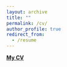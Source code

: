 ```yaml
---
layout: archive
title: ""
permalink: /cv/
author_profile: true
redirect_from:
  - /resume
---
```



[**My CV**](https://drive.google.com/file/d/1DIeLvbgp-PVb8zor-0Do6AVPAYmZai7P/view?usp=sharing)
                                              
